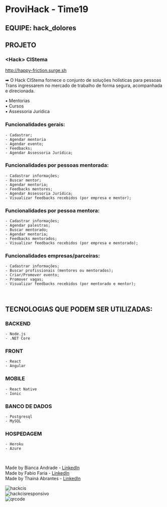 # ProviHack - Time19

## EQUIPE: hack_dolores

## PROJETO

### <Hack\> CIStema
http://happy-friction.surge.sh

➡ O Hack CIStema fornece o conjunto de soluções holísticas para pessoas Trans ingressarem no mercado de trabalho de forma segura, acompanhada e direcionada.

▪ Mentorias
<br />
▪ Cursos
<br />
▪ Assessoria Jurídica

### Funcionalidades gerais:

    - Cadastrar;
    - Agendar mentoria
    - Agendar evento;
    - Feedbacks;
    - Agendar Assessoria Jurídica;

### Funcionalidades por pessoas mentorada:

    - Cadastrar informações;
    - Buscar mentor;
    - Agendar mentoria;
    - Feedbacks mentores;
    - Agendar Assessoria Jurídica;
    - Visualizar feedbacks recebidos (por empresa e mentor);

### Funcionalidades por pessoa mentora:

    - Cadastrar informações;
    - Agendar palestras;
    - Buscar mentorado;
    - Agendar mentoria;
    - Feedbacks mentorados;
    - Visualizar feedbacks recebidos (por empresa e mentorado);

### Funcionalidades empresas/parceiras:

    - Cadastrar informações;
    - Buscar profissionais (mentores ou mentorados);
    - Criar/Promover evento;
    - Promover vagas;
    - Visualizar feedbacks recebidos (por mentorado e mentor);

<br />

## TECNOLOGIAS QUE PODEM SER UTILIZADAS:

### BACKEND

    - Node.js
    - .NET Core

### FRONT

    - React
    - Angular

### MOBILE

    - React Native
    - Ionic

### BANCO DE DADOS

    - Postgresql
    - MySQL

### HOSPEDAGEM

    - Heroku
    - Azure

<br />

Made by Bianca Andrade - [LinkedIn](https://www.linkedin.com/in/bianca-andrade-handan/)
<br/>
Made by Fabio Faria - [LinkedIn](https://www.linkedin.com/in/fabiofa87/)
<br/>
Made by Thainá Abrantes - [LinkedIn](https://www.linkedin.com/in/thain%C3%A1-abrantes-5b9b59224/)


![hackcis](https://user-images.githubusercontent.com/65990521/143790810-6941cb02-14b0-4b65-9266-c88762197e91.png)
<br />
![hackcisresponsivo](https://user-images.githubusercontent.com/65990521/143790679-c4d1e789-ced9-48fa-b409-4c3ea1c15f03.png)
<br />
![qrcode](https://user-images.githubusercontent.com/65990521/143790828-4ec14048-c3cd-436a-aaa9-de13156f5036.png)
